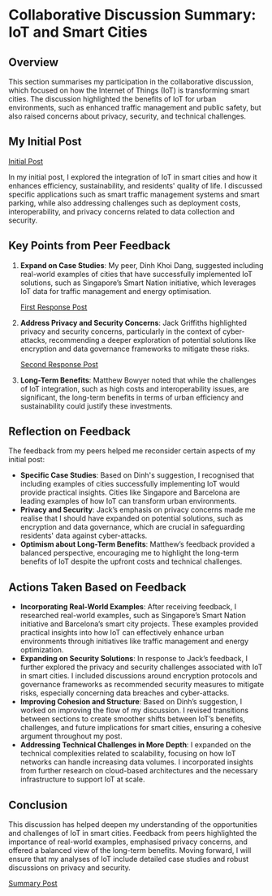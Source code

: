 # Collaborative Discussion Summary: IoT and Smart Cities

## Overview
This section summarises my participation in the collaborative discussion, which focused on how the Internet of Things (IoT) is transforming smart cities. The discussion highlighted the benefits of IoT for urban environments, such as enhanced traffic management and public safety, but also raised concerns about privacy, security, and technical challenges.

## My Initial Post
[Initial Post](../Posts/initial-post.md)

In my initial post, I explored the integration of IoT in smart cities and how it enhances efficiency, sustainability, and residents' quality of life. I discussed specific applications such as smart traffic management systems and smart parking, while also addressing challenges such as deployment costs, interoperability, and privacy concerns related to data collection and security.

## Key Points from Peer Feedback
1. **Expand on Case Studies**: My peer, Dinh Khoi Dang, suggested including real-world examples of cities that have successfully implemented IoT solutions, such as Singapore’s Smart Nation initiative, which leverages IoT data for traffic management and energy optimisation.
   
   [First Response Post](../Posts/peer-response1.md)

2. **Address Privacy and Security Concerns**: Jack Griffiths highlighted privacy and security concerns, particularly in the context of cyber-attacks, recommending a deeper exploration of potential solutions like encryption and data governance frameworks to mitigate these risks.
   
   [Second Response Post](../Posts/peer-response2.md)

3. **Long-Term Benefits**: Matthew Bowyer noted that while the challenges of IoT integration, such as high costs and interoperability issues, are significant, the long-term benefits in terms of urban efficiency and sustainability could justify these investments.

## Reflection on Feedback
The feedback from my peers helped me reconsider certain aspects of my initial post:
- **Specific Case Studies**: Based on Dinh's suggestion, I recognised that including examples of cities successfully implementing IoT would provide practical insights. Cities like Singapore and Barcelona are leading examples of how IoT can transform urban environments.
- **Privacy and Security**: Jack’s emphasis on privacy concerns made me realise that I should have expanded on potential solutions, such as encryption and data governance, which are crucial in safeguarding residents' data against cyber-attacks.
- **Optimism about Long-Term Benefits**: Matthew’s feedback provided a balanced perspective, encouraging me to highlight the long-term benefits of IoT despite the upfront costs and technical challenges.

## Actions Taken Based on Feedback

- **Incorporating Real-World Examples**: After receiving feedback, I researched real-world examples, such as Singapore’s Smart Nation initiative and Barcelona’s smart city projects. These examples provided practical insights into how IoT can effectively enhance urban environments through initiatives like traffic management and energy optimization.
- **Expanding on Security Solutions**: In response to Jack’s feedback, I further explored the privacy and security challenges associated with IoT in smart cities. I included discussions around encryption protocols and governance frameworks as recommended security measures to mitigate risks, especially concerning data breaches and cyber-attacks.
- **Improving Cohesion and Structure**: Based on Dinh’s suggestion, I worked on improving the flow of my discussion. I revised transitions between sections to create smoother shifts between IoT’s benefits, challenges, and future implications for smart cities, ensuring a cohesive argument throughout my post.
- **Addressing Technical Challenges in More Depth**: I expanded on the technical complexities related to scalability, focusing on how IoT networks can handle increasing data volumes. I incorporated insights from further research on cloud-based architectures and the necessary infrastructure to support IoT at scale.



## Conclusion
This discussion has helped deepen my understanding of the opportunities and challenges of IoT in smart cities. Feedback from peers highlighted the importance of real-world examples, emphasised privacy concerns, and offered a balanced view of the long-term benefits. Moving forward, I will ensure that my analyses of IoT include detailed case studies and robust discussions on privacy and security.

[Summary Post](../Posts/summary-post.md)
